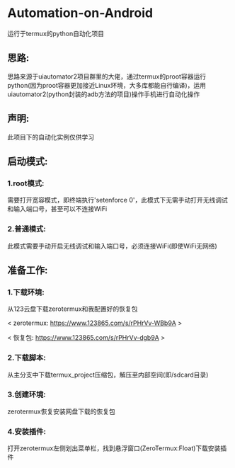 # Automation-on-Android
运行于termux的python自动化项目

## 思路:
思路来源于uiautomator2项目群里的大佬，通过termux的proot容器运行python(因为proot容器更加接近Linux环境，大多库都能自行编译)，运用uiautomator2(python封装的adb方法的项目)操作手机进行自动化操作
## 声明:
此项目下的自动化实例仅供学习

## 启动模式:
### 1.root模式:
需要打开宽容模式，即终端执行'setenforce 0'，此模式下无需手动打开无线调试和输入端口号，甚至可以不连接WiFi

### 2.普通模式:
此模式需要手动开启无线调试和输入端口号，必须连接WiFi(即使WiFi无网络)

## 准备工作:
### 1.下载环境:
从123云盘下载zerotermux和我配置好的恢复包

< zerotermux: https://www.123865.com/s/rPHrVv-WBb9A >

< 恢复包: https://www.123865.com/s/rPHrVv-dgb9A >
### 2.下载脚本:
从主分支中下载termux_project压缩包，解压至内部空间(即/sdcard目录)
### 3.创建环境:
zerotermux恢复安装网盘下载的恢复包
### 4.安装插件:
打开zerotermux左侧划出菜单栏，找到悬浮窗口(ZeroTermux:Float)下载安装插件
